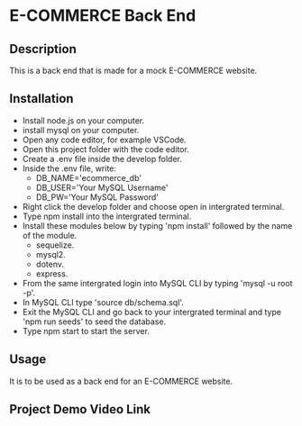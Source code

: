 # E-COMMERCE Back End

## Description
This is a back end that is made for a mock E-COMMERCE website.

## Installation
- Install node.js on your computer.
- install mysql on your computer.
- Open any code editor, for example VSCode.
- Open this project folder with the code editor.
- Create a .env file inside the develop folder.
- Inside the .env file, write: 
    - DB_NAME='ecommerce_db'
    - DB_USER='Your MySQL Username'
    - DB_PW='Your MySQL Password'
- Right click the develop folder and choose open in intergrated terminal.
- Type npm install into the intergrated terminal.
- Install these modules below by typing 'npm install' followed by the name of the module.
    - sequelize.
    - mysql2.
    - dotenv.
    - express.
- From the same intergrated login into MySQL CLI by typing 'mysql -u root -p'.
- In MySQL CLI type 'source db/schema.sql'.
- Exit the MySQL CLI and go back to your intergrated terminal and type 'npm run seeds' to seed the database.
- Type npm start to start the server.

## Usage
It is to be used as a back end for an E-COMMERCE website.

## Project Demo Video Link
